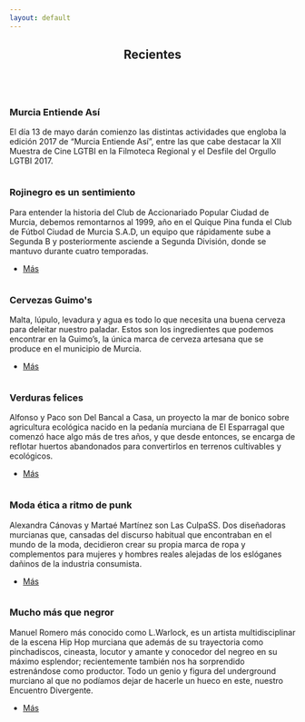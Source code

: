 ```yaml
---
layout: default
---
```


<!-- Si separas esto 
    <section>
	<header class="major">
		<h2>Erat lacinia</h2>
	</header>
	<div class="features">
		<article>
			<span class="icon fa-diamond"></span>
			<div class="content">
				<h3>Portitor ullamcorper</h3>
				<p>Aenean ornare velit lacus, ac varius enim lorem ullamcorper dolore. Proin aliquam facilisis ante interdum. Sed nulla amet lorem feugiat tempus aliquam.</p>
			</div>
		</article>
		<article>
			<span class="icon fa-paper-plane"></span>
			<div class="content">
				<h3>Sapien veroeros</h3>
				<p>Aenean ornare velit lacus, ac varius enim lorem ullamcorper dolore. Proin aliquam facilisis ante interdum. Sed nulla amet lorem feugiat tempus aliquam.</p>
			</div>
		</article>
		<article>
			<span class="icon fa-rocket"></span>
			<div class="content">
				<h3>Quam lorem ipsum</h3>
				<p>Aenean ornare velit lacus, ac varius enim lorem ullamcorper dolore. Proin aliquam facilisis ante interdum. Sed nulla amet lorem feugiat tempus aliquam.</p>
			</div>
		</article>
		<article>
			<span class="icon fa-signal"></span>
			<div class="content">
				<h3>Sed magna finibus</h3>
				<p>Aenean ornare velit lacus, ac varius enim lorem ullamcorper dolore. Proin aliquam facilisis ante interdum. Sed nulla amet lorem feugiat tempus aliquam.</p>
			</div>
		</article>
	</div>
</section>

de esto no se vera el material -->

<!-- Comentarios para borrar codigo -->
<section>
	<header class="major">
		<h2>Recientes</h2>
	</header>
	<div class="posts">
		<article>
			<a href="#" class="image"><img src="assets/images/MurciaEntiende.jpg" alt="" /></a>
			<h3>Murcia Entiende Así</h3>
			<p>El día 13 de mayo darán comienzo las distintas actividades que engloba la edición 2017 de “Murcia Entiende Así”, entre las que cabe destacar la XII Muestra de Cine LGTBI en la Filmoteca Regional y el Desfile del Orgullo LGTBI 2017.</p>
		</article>
		<article>
			<a href="#" class="image"><img src="assets/images/Ciudad3.jpg" alt="" /></a>
			<h3>Rojinegro es un sentimiento</h3>
			<p>Para entender la historia del Club de Accionariado Popular Ciudad de Murcia, debemos remontarnos al 1999, año en el Quique Pina funda el Club de Fútbol Ciudad de Murcia S.A.D, un equipo que rápidamente sube a Segunda B y posteriormente asciende a Segunda División, donde se mantuvo durante cuatro temporadas.</p>
			<ul class="actions">
				<li><a href="#" class="button">Más</a></li>
			</ul>
		</article>
		<article>
			<a href="#" class="image"><img src="assets/images/guimos.jpg" alt="" /></a>
			<h3>Cervezas Guimo's</h3>
			<p>Malta, lúpulo, levadura y agua es todo lo que necesita una buena cerveza para deleitar nuestro paladar. Estos son los ingredientes que podemos encontrar en la Guimo’s, la única marca de cerveza artesana que se produce en el municipio de Murcia.</p>
			<ul class="actions">
				<li><a href="#" class="button">Más</a></li>
			</ul>
		</article>
		<article>
			<a href="#" class="image"><img src="assets/images/bancal.jpg" alt="" /></a>
			<h3>Verduras felices</h3>
			<p>Alfonso y Paco son Del Bancal a Casa, un proyecto la mar de bonico sobre agricultura ecológica nacido en la pedanía murciana de El Esparragal que comenzó hace algo más de tres años, y que desde entonces, se encarga de reflotar huertos abandonados para convertirlos en terrenos cultivables y ecológicos.</p>
			<ul class="actions">
				<li><a href="#" class="button">Más</a></li>
			</ul>
		</article>
		<article>
			<a href="#" class="image"><img src="assets/images/culpass.jpg" alt="" /></a>
			<h3>Moda ética a ritmo de punk</h3>
			<p>Alexandra Cánovas y Martaé Martínez son Las CulpaSS. Dos diseñadoras murcianas que, cansadas del discurso habitual que encontraban en el mundo de la moda, decidieron crear su propia marca de ropa y complementos para mujeres y hombres reales alejadas de los eslóganes dañinos de la industria consumista.</p>
			<ul class="actions">
				<li><a href="#" class="button">Más</a></li>
			</ul>
		</article>
		<article>
			<a href="#" class="image"><img src="assets/images/warlock.jpg" alt="" /></a>
			<h3>Mucho más que negror</h3>
			<p>Manuel Romero más conocido como L.Warlock, es un artista multidisciplinar de la escena Hip Hop murciana que además de su trayectoria como pinchadiscos, cineasta, locutor y amante y conocedor del negreo en su máximo esplendor; recientemente también nos ha sorprendido estrenándose como productor. Todo un genio y figura del underground murciano al que no podíamos dejar de hacerle un hueco en este, nuestro Encuentro Divergente.</p>
			<ul class="actions">
				<li><a href="#" class="button">Más</a></li>
			</ul>
		</article>
	</div>
</section>
